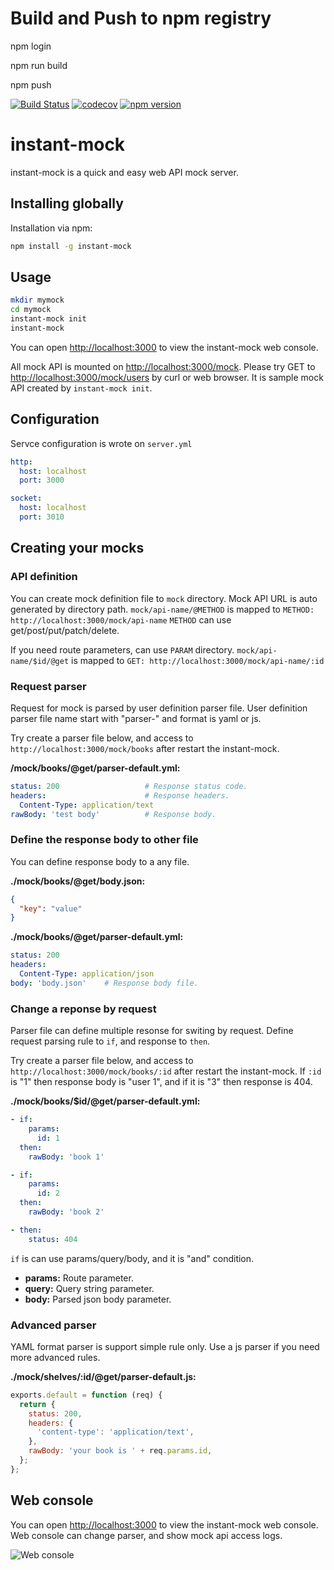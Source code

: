 # Build and Push to npm registry

npm login 

npm run build 

npm push



[![Build Status](https://travis-ci.org/arenahito/instant-mock.svg?branch=master)](https://travis-ci.org/arenahito/instant-mock)
[![codecov](https://codecov.io/gh/arenahito/instant-mock/branch/master/graph/badge.svg)](https://codecov.io/gh/arenahito/instant-mock)
[![npm version](https://badge.fury.io/js/instant-mock.svg)](https://badge.fury.io/js/instant-mock)

# instant-mock

instant-mock is a quick and easy web API mock server.


## Installing globally

Installation via npm:

```sh
npm install -g instant-mock
```


## Usage

```sh
mkdir mymock
cd mymock
instant-mock init
instant-mock
```

You can open [http://localhost:3000](http://localhost:3000) to view the instant-mock web console.

All mock API is mounted on [http://localhost:3000/mock](http://localhost:3000/mock).
Please try GET to [http://localhost:3000/mock/users](http://localhost:3000/mock/users) by curl or web browser. It is sample mock API created by `instant-mock init`.


## Configuration

Servce configuration is wrote on `server.yml`

```yml
http:
  host: localhost
  port: 3000

socket:
  host: localhost
  port: 3010
```


## Creating your mocks

### API definition

You can create mock definition file to `mock` directory.
Mock API URL is auto generated by directory path.
`mock/api-name/@METHOD` is mapped to `METHOD: http://localhost:3000/mock/api-name`
`METHOD` can use get/post/put/patch/delete.

If you need route parameters, can use `PARAM` directory.
`mock/api-name/$id/@get` is mapped to `GET: http://localhost:3000/mock/api-name/:id`


### Request parser

Request for mock is parsed by user definition parser file.
User definition parser file name start with "parser-" and format is yaml or js.

Try create a parser file below, and access to `http://localhost:3000/mock/books` after restart the instant-mock.

**/mock/books/@get/parser-default.yml:**

```yml
status: 200                   # Response status code.
headers:                      # Response headers.
  Content-Type: application/text
rawBody: 'test body'          # Response body.
```

### Define the response body to other file

You can define response body to a any file.

**./mock/books/@get/body.json:**

```json
{
  "key": "value"
}
```

**./mock/books/@get/parser-default.yml:**

```yml
status: 200
headers:
  Content-Type: application/json
body: 'body.json'    # Response body file.
```


### Change a reponse by request

Parser file can define multiple resonse for switing by request. Define request parsing rule to `if`, and response to `then`.

Try create a parser file below, and access to `http://localhost:3000/mock/books/:id` after restart the instant-mock.
If `:id` is "1" then response body is "user 1", and if it is "3" then response is 404.

**./mock/books/$id/@get/parser-default.yml:**

```yml
- if:
    params:
      id: 1
  then:
    rawBody: 'book 1'

- if:
    params:
      id: 2
  then:
    rawBody: 'book 2'

- then:
    status: 404
```

`if` is can use params/query/body, and it is "and" condition.

- **params:** Route parameter.
- **query:** Query string parameter.
- **body:** Parsed json body parameter.


### Advanced parser

YAML format parser is support simple rule only.
Use a js parser if you need more advanced rules.

**./mock/shelves/:id/@get/parser-default.js:**

```js
exports.default = function (req) {
  return {
    status: 200,
    headers: {
      'content-type': 'application/text',
    },
    rawBody: 'your book is ' + req.params.id,
  };
};
```

## Web console

You can open [http://localhost:3000](http://localhost:3000) to view the instant-mock web console.
Web console can change parser, and show mock api access logs.

![Web console](media/web-console.png)
